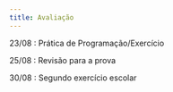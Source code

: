 ```yaml
---
title: Avaliação
---
```

23/08
: Prática de Programação/Exercício

25/08
: Revisão para a prova

30/08
: Segundo exercício escolar
 
